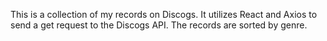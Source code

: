 This is a collection of my records on Discogs. It utilizes React and Axios to send a get request to the Discogs API. 
The records are sorted by genre.
